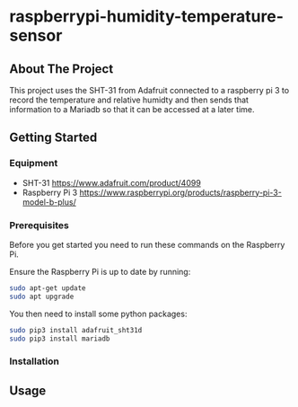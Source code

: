 # raspberrypi-humidity-temperature-sensor

## About The Project

This project uses the SHT-31 from Adafruit connected to a raspberry pi 3 to record the temperature and relative humidty and then sends that information to a Mariadb so that it can be accessed at a later time.

## Getting Started

### Equipment
* SHT-31 https://www.adafruit.com/product/4099
* Raspberry Pi 3 https://www.raspberrypi.org/products/raspberry-pi-3-model-b-plus/

### Prerequisites
Before you get started you need to run these commands on the Raspberry Pi.

Ensure the Raspberry Pi is up to date by running:
  ```sh
  sudo apt-get update
  sudo apt upgrade
  ```

  You then need to install some python packages:
  ```sh
  sudo pip3 install adafruit_sht31d
  sudo pip3 install mariadb
  ```

### Installation

## Usage